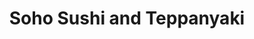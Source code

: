 ---
layout: place
title: "Soho Sushi and Teppanyaki"
permalink: /california/roseville/soho-sushi-and-teppanyaki.html
stateAbbr: CA
stateName: California
cityName: Roseville
place_id: ChIJyf7Tp_Ufm4AR-vA_WEqPqQM
photos:
  - name: >-
      places/ChIJyf7Tp_Ufm4AR-vA_WEqPqQM/photos/AeeoHcKcZaAZPEzYGnBzus-PO1pHccy0NCzBv-kbUTH-_lgOwwovRAJWsy3JGWFe_-j3Fs_Kwy79Fxgbsv1F9WJJUi6qznPSKikJjy0-r9CHlKCLTtUHLRgWGq7uNvTtbozovTmOGBC3runyEY66Mt6mp9gjNx1jI1u80Dhxeisox6Vtn89PJY1xRvMbNX1odEzlhnXl0Z9_dVC1_uzb-K-31aQgXLAnKkV51MzLSC21PsTip1iIneOSmHtK5_dLOZkc7OHnjWXHCfNrZJHG94QQmLMeBzGHkHzPeajKwitOtNOpNg
    widthPx: 4032
    heightPx: 3024
    authorAttributions:
      - displayName: Soho Sushi and Teppanyaki
        uri: https://maps.google.com/maps/contrib/101827600264291822564
        photoUri: >-
          https://lh3.googleusercontent.com/a-/ALV-UjW8FilMU4CYLK8Wn5WJro-QhTL8jaA3nRT16CNtjc8PhKtwd6qc=s100-p-k-no-mo
    flagContentUri: >-
      https://www.google.com/local/imagery/report/?cb_client=maps_api_places.places_api&image_key=!1e10!2sAF1QipPc8va563E_tNUWVPrDbOxMAwypRCt2lFf0NHAd&hl=en-US
    googleMapsUri: >-
      https://www.google.com/maps/place//data=!3m4!1e2!3m2!1sAF1QipPc8va563E_tNUWVPrDbOxMAwypRCt2lFf0NHAd!2e10!4m2!3m1!1s0x809b1ff5a7d3fec9:0x3a98f4a583ff0fa
  - name: >-
      places/ChIJyf7Tp_Ufm4AR-vA_WEqPqQM/photos/AeeoHcK9z9dc5I4c15LTJf8d6JBJRqTxuLtrdU3XOj8GjuUA-BXgYZV0EqTbVA5gXdx7PBjdU4V0ONcQQSR7D-rxCJxx6w3lG6mOHNacPIHUytA7pbo4Tp3xyTE1lroWjpP-L4NBIx3EKW2gQ47ijR2kAK5L4EHJq6eB3f5sMiPn5FZ7lYKwVV-OidLbuzjg-UOIj90TtnbqyYLJATd-5nK7IypxUyT-ecld3VrAHSkTSS1UKzoKENWYzUclWkKzNxwK5Oi7fRabfWMPX_J-CIu4Sc2Jb2T8eRmxgJiQFpUxVKAsMg
    widthPx: 2048
    heightPx: 1152
    authorAttributions:
      - displayName: Soho Sushi and Teppanyaki
        uri: https://maps.google.com/maps/contrib/101827600264291822564
        photoUri: >-
          https://lh3.googleusercontent.com/a-/ALV-UjW8FilMU4CYLK8Wn5WJro-QhTL8jaA3nRT16CNtjc8PhKtwd6qc=s100-p-k-no-mo
    flagContentUri: >-
      https://www.google.com/local/imagery/report/?cb_client=maps_api_places.places_api&image_key=!1e10!2sAF1QipOCY_typVxgvuOYuAn_RaquIO7OdM71gQpwbcbn&hl=en-US
    googleMapsUri: >-
      https://www.google.com/maps/place//data=!3m4!1e2!3m2!1sAF1QipOCY_typVxgvuOYuAn_RaquIO7OdM71gQpwbcbn!2e10!4m2!3m1!1s0x809b1ff5a7d3fec9:0x3a98f4a583ff0fa
  - name: >-
      places/ChIJyf7Tp_Ufm4AR-vA_WEqPqQM/photos/AeeoHcLojx7hElCDqWaykKnvwPx3Fxvd2RHRGarKh4Ex5xc7npTdHOFzNiHMxon1az0weuO8tjHlWDjYmEkoeBDvPj1TpaN4zRfHc5zhKy4UrecPUL8OnkCL8o0Jaw8uN_NcjMsg1dk8JcN3JZIsfqXeM3y5lZ_W-hUosWRHnlw67SqNgRqEvG5LkttFBzBJ9cpppMk9QMyUx31CfnHo5-i8KJb0H9nhZ-wFcGL82JD8EkR39ABlhF9dGurnPgfxhyBlibHZD6N6Euy97wlboJfo2qYqWUivKGWwymYq72lNZziHvog8ls_kwAzGtEbpaBVSo-5LEErSGu05eoGOc0Wwh2olwix67HY7RdqhqOJ09EqWPNPcHqHDT16MyAxj_a8D1-rmS9hvwFPDcbIPMtdPH36waFl_N3qDIHODag5a7K39dg
    widthPx: 3024
    heightPx: 4032
    authorAttributions:
      - displayName: Cristina Lucia Izaguirre Lucatero
        uri: https://maps.google.com/maps/contrib/113049045464582440918
        photoUri: >-
          https://lh3.googleusercontent.com/a-/ALV-UjVs-Eay_0vcJPt80A7sxOTtLQ8pwYzvEBBYLlEDOjW8itab_1dQ=s100-p-k-no-mo
    flagContentUri: >-
      https://www.google.com/local/imagery/report/?cb_client=maps_api_places.places_api&image_key=!1e10!2sCIHM0ogKEICAgICe0K_maQ&hl=en-US
    googleMapsUri: >-
      https://www.google.com/maps/place//data=!3m4!1e2!3m2!1sCIHM0ogKEICAgICe0K_maQ!2e10!4m2!3m1!1s0x809b1ff5a7d3fec9:0x3a98f4a583ff0fa
  - name: >-
      places/ChIJyf7Tp_Ufm4AR-vA_WEqPqQM/photos/AeeoHcIy3MHcI5PAwD_Gv42B_00dA2MKyshM7qwjU4U4brkJXqiNjP3bJTQNkmuy_XSxCcdE3fYjxQZtV-Rn8N2mVIOMf2jxdCHh8P8SkoCCy3CKgshTVy1YL-9mvAZL1FtCB16kH6UfpLxN4F_YZcMlv5XyKBZy9DvQV1cMS54UR6N3HBV-nqFKUwW_Hin5XtGc889I4k_tebQA4xfpnJ9hhZVoX782hN_YbVr9IhGlpy-0uDY2A1EEMVaYQqLjcm8pR2ns-OvqoLjJUVwSuOPVzXyxITgzDJv67clNtTwRdoxT_qyt9nm9QALeFpYS0CppPsGfdui-O8O8KZWuvtfuaOQaae0kX9KbtfDPy6ywHlwZn3ZR4ywgcLu92sYVZImf9OlfBKp8OVWeKp66DNcNXqAYwI8rmro8oVJtThjWwOlqf2dD
    widthPx: 3000
    heightPx: 4000
    authorAttributions:
      - displayName: Ben Sherrin
        uri: https://maps.google.com/maps/contrib/116281519902635223970
        photoUri: >-
          https://lh3.googleusercontent.com/a/ACg8ocJ373vsPX0m4utE97qE50Ceb74OaAo7Qe2rxC1Db5nnBDPnnw=s100-p-k-no-mo
    flagContentUri: >-
      https://www.google.com/local/imagery/report/?cb_client=maps_api_places.places_api&image_key=!1e10!2sCIHM0ogKEICAgIDbho7DygE&hl=en-US
    googleMapsUri: >-
      https://www.google.com/maps/place//data=!3m4!1e2!3m2!1sCIHM0ogKEICAgIDbho7DygE!2e10!4m2!3m1!1s0x809b1ff5a7d3fec9:0x3a98f4a583ff0fa
  - name: >-
      places/ChIJyf7Tp_Ufm4AR-vA_WEqPqQM/photos/AeeoHcJgJFMz7ey67gWUCF9wWHlfD5PVMy9aF-z7qm_nsVK7kImfjBDmZTVEHNytuXQda62DZhylmjKtwKUdxdeR9lzoBAwEs-NbR71Io1A7yMcax3U7Wc6b1KI7_YSaJ4Fcwk2KZ0LZJwQFXB6ELLwaikGn6y9rEshdTWU8IQskSMmde-cYcie4dMMFlm9XNQORiGTPOCb2OGRWmoKABrt8WqJOCaFKqLJHPASg_0g3yS55700RV7v6x523kBiokq7rB3elkTUuEDrZrtZ1lfeBWIIhgEXoUFnehu9IOXC-Dbu4JxsSjX8OEc4P_ML7AX4gGYiPnb7IBWzSWdGS2kZ6Ja8aC4xN2G8HuqcxbueRTRGq1oqifwA4xyT3KXzEd9_Tz3pksb1tSL-dVaLocbQR6H3n-2DNzDvS8jzPfmu-dpdBTjf6
    widthPx: 4000
    heightPx: 3000
    authorAttributions:
      - displayName: Vadim Chil
        uri: https://maps.google.com/maps/contrib/114491772961552396772
        photoUri: >-
          https://lh3.googleusercontent.com/a-/ALV-UjWGP0x4DMSrPi1dnbWXB71J9K2OfPXKZv1NtYoJ_ijP9epjA4BA=s100-p-k-no-mo
    flagContentUri: >-
      https://www.google.com/local/imagery/report/?cb_client=maps_api_places.places_api&image_key=!1e10!2sCIHM0ogKEICAgIDL6_r6xgE&hl=en-US
    googleMapsUri: >-
      https://www.google.com/maps/place//data=!3m4!1e2!3m2!1sCIHM0ogKEICAgIDL6_r6xgE!2e10!4m2!3m1!1s0x809b1ff5a7d3fec9:0x3a98f4a583ff0fa
  - name: >-
      places/ChIJyf7Tp_Ufm4AR-vA_WEqPqQM/photos/AeeoHcKeu3cabqfrvllhqTScmbr3YxBBYMU4XWRwfe6qgZeztzq2tMhb8uakba_akN3HqYY0xACsYNx79sFQRM4OHMLwkyZweSuRaCSw9ZgFzYl7BoNAfP0jxCpflJgb-aNJXdUX7pgVrgmbk7EvivLhu6Q9iZtCGj3B-41TDWQnzRsRsev9LvTqflK4uFMfbXUbmIt8780mPpADpPexB8hwhEUh6nVChBjFzZpXy6E8fPpkGiryZuzBpgwd1qCJF9mlC16SMJ5xibqaV_dWqnuF2JMZE07tT66x_c7649y0KAsH9dSh8b-yFiD7RMYgypWRJ9QNuF-qB3uhSbNqPhrzb9b7FIHYFIaDAZQLAjKRnnp81wAfupwlPIRT7N6MA0UnQSw0TvQnRCkWjFiPvj5MRyoR-XtJUgtDHdPvKHW3PxY
    widthPx: 3024
    heightPx: 4032
    authorAttributions:
      - displayName: ELAyonSinaloa916
        uri: https://maps.google.com/maps/contrib/111260067891256532562
        photoUri: >-
          https://lh3.googleusercontent.com/a-/ALV-UjXdrD8qGdr-NkrjEmLdHWMzmF81foZiBww7fFk7pPsYTwSJvYa3=s100-p-k-no-mo
    flagContentUri: >-
      https://www.google.com/local/imagery/report/?cb_client=maps_api_places.places_api&image_key=!1e10!2sCIHM0ogKEICAgICP3t2NNA&hl=en-US
    googleMapsUri: >-
      https://www.google.com/maps/place//data=!3m4!1e2!3m2!1sCIHM0ogKEICAgICP3t2NNA!2e10!4m2!3m1!1s0x809b1ff5a7d3fec9:0x3a98f4a583ff0fa
  - name: >-
      places/ChIJyf7Tp_Ufm4AR-vA_WEqPqQM/photos/AeeoHcLFQxgEk8_z53SDAzE7nZhzzzG8ucv_TE04tQzOQm5HTtE66Zhk8LhbRNob3slDX8enMA_LsXE-ML1QHZFHj_C38vMM7E5_fTJBKQk88uv3T58AkKuxAM_tuEEEDTVqyNwMhJEO8uw5oKLNMkTzG7eihk-in7f3f4dTvOwirHqYpFClNa-j02GkIbB2uEZNbkAdLbHrFL55ciU9wjk3dNWX35JdUx8ghf9Zf_Pa5gR3UcsYFDeu9LqUmXNZ3pAYMi5IOx9K75-02Mk3rtEdCSE6QLMmD0RFm48aQP37HV1aubfAdWFuqxi_vhxJK8doSwnrgh8Z-O7D1h0BUY40uZnamLNOvmEDrFsxQjwrlEal_vHIdtnbsMFKknFmBCRURX5hbSlvXrtd4EU-mpZyqfKPLAMjZN0onHSrlegJquPN1tWF
    widthPx: 4080
    heightPx: 3072
    authorAttributions:
      - displayName: Anthony Domagas
        uri: https://maps.google.com/maps/contrib/109085248215057698084
        photoUri: >-
          https://lh3.googleusercontent.com/a-/ALV-UjUkE-oHALcLBw1LCpR00U03Ft0v-HRx4bdWyYAsSMt_xF_96Dar=s100-p-k-no-mo
    flagContentUri: >-
      https://www.google.com/local/imagery/report/?cb_client=maps_api_places.places_api&image_key=!1e10!2sCIHM0ogKEICAgIC1sJXV8wE&hl=en-US
    googleMapsUri: >-
      https://www.google.com/maps/place//data=!3m4!1e2!3m2!1sCIHM0ogKEICAgIC1sJXV8wE!2e10!4m2!3m1!1s0x809b1ff5a7d3fec9:0x3a98f4a583ff0fa
  - name: >-
      places/ChIJyf7Tp_Ufm4AR-vA_WEqPqQM/photos/AeeoHcJ36DwqC7myJcGIRdaahPcohYuV8VfQIDaL_8QIhwXx3hQ9Gl3DPCwlXzMrhGdlRlC5SuzoWUMxwFAEjAHiWOc7wQpBqg7G8cUbXN50wi33yBNYzkzjgAtixnbLhbwjyAICgEsdEvVGkUQ0rljgTB-4OkVm-iDv5263SkTyxR4XbapWr3KQed4bx781VGFY3lwz543q-H-kteqySxSXo_GLCYocr2Ik1wizaidF2gZzTzEeJRGAKDGGNIPqJ6WmGPNn1SJPRbBLNEsvBwK_lofZJxhmC4Z3ke4rzKSO7rwSivK2Ed9MYHgnpnlpMQW-LN0qsdqPOE2FG_Q4QDlkocH2Ko68z23CZRTI7dtfBHc81Lvt-3R6yoeqqLok60FOGMjS2p1ZMyPkRHL2yi5J3DnoSuavYoALRsgedsh-JmMxSFA
    widthPx: 4048
    heightPx: 3036
    authorAttributions:
      - displayName: Joy McLaughlin
        uri: https://maps.google.com/maps/contrib/116679932166805699635
        photoUri: >-
          https://lh3.googleusercontent.com/a/ACg8ocKCdkF_4TaEp-aS2bGpP0kuQxbhHWaeWZeBU2iGZbrNvCRzSc0=s100-p-k-no-mo
    flagContentUri: >-
      https://www.google.com/local/imagery/report/?cb_client=maps_api_places.places_api&image_key=!1e10!2sCIHM0ogKEICAgICEgMm2gwE&hl=en-US
    googleMapsUri: >-
      https://www.google.com/maps/place//data=!3m4!1e2!3m2!1sCIHM0ogKEICAgICEgMm2gwE!2e10!4m2!3m1!1s0x809b1ff5a7d3fec9:0x3a98f4a583ff0fa
  - name: >-
      places/ChIJyf7Tp_Ufm4AR-vA_WEqPqQM/photos/AeeoHcKR7QZXoNYyIwYR9qQ4Voz4Drr9W-vZUalK3QJ0nlpvcPp3nTL6GgsoIVnWynj7QIHK5JGc0sJPjeXjXqiXG4GPTyIQaTHJxNEp2dn11HelRaWLDnpOF-F1-1vwmxmCSQ3NE232xKI1KUMylg-KcMxuGQtEUhE3BFXFtGrTmvgr99qofr9x5gSRwe-TIwPvbLXqLzgVrEyGYmVy-X09-1ht_9GBeTOGbBMHmNAI_xdcpPAQ6UWMBNyy6ckWHibyEV0_QhZWQWzK4zRvDeqMr7ZesLJaQwQjW5MFUQN6E-z-Uj65CGsvwWnFuTuN52hVEXkUIAasZBcva6cjNrepVQa3KHy9ZmSDK2S81BzfNLizh1Z10Rh5251Uc-nwLaSL23Pw_02pAWgLcsUMk9MuMaE4c4aS2MVb0p-WRF5QS0ZXQ4Gv
    widthPx: 4032
    heightPx: 3024
    authorAttributions:
      - displayName: Zina Padgett
        uri: https://maps.google.com/maps/contrib/107716150080733743374
        photoUri: >-
          https://lh3.googleusercontent.com/a-/ALV-UjV-bvhYwtEatbXbBH9MIznowS_EaX7KSv1yjJ6m5GEFHZuGlxo=s100-p-k-no-mo
    flagContentUri: >-
      https://www.google.com/local/imagery/report/?cb_client=maps_api_places.places_api&image_key=!1e10!2sCIHM0ogKEICAgICk_YvKsQE&hl=en-US
    googleMapsUri: >-
      https://www.google.com/maps/place//data=!3m4!1e2!3m2!1sCIHM0ogKEICAgICk_YvKsQE!2e10!4m2!3m1!1s0x809b1ff5a7d3fec9:0x3a98f4a583ff0fa
  - name: >-
      places/ChIJyf7Tp_Ufm4AR-vA_WEqPqQM/photos/AeeoHcIvuB88ScjHIrGp5B-8KB0ZKpCSb24q3ysVrVsJ_GLxTvfXqSA18RqC_FjbjL0TBXFM36SUwZB5d5DhN5RE6c_aJ5GpiyfKY8ZRHXNdFzxo4sTTCWIQFB43kFPOAwl30htlRCPwNw56fDy4aaxtnkUXZCZT91Yv3U4gJIx3WxSDIu_Rpbgm4R2idvTpijQffhRUQi85rcdQJzPtF_EEoCPwFZH5ZM5s8Vb9CwLskErtdGVDD1JZHKvePZVCQ499yhC44KpmQNANp9eWND2mJFM7nM0HdFd4FGKuyBBgNxRL9ybS8fAIIRrbzzxkvqPVdsfMfBhk0_0lv71luFx7OTmRMoccQziYXwsvL_dliacCP2dNjPAK2Uz2XB3vseXq2XGQDlDao8HAix4TRUU7ItCDq5IvnlwTUeCpGdOKHFMyOgZR
    widthPx: 3000
    heightPx: 4000
    authorAttributions:
      - displayName: Raoul Gnagne
        uri: https://maps.google.com/maps/contrib/105053870872940463759
        photoUri: >-
          https://lh3.googleusercontent.com/a-/ALV-UjVYGl4xrhdMVglTQqhS4EvysRImPifsBlvw9KqPL3K_wbb9mvkm=s100-p-k-no-mo
    flagContentUri: >-
      https://www.google.com/local/imagery/report/?cb_client=maps_api_places.places_api&image_key=!1e10!2sCIHM0ogKEICAgICjz__s7QE&hl=en-US
    googleMapsUri: >-
      https://www.google.com/maps/place//data=!3m4!1e2!3m2!1sCIHM0ogKEICAgICjz__s7QE!2e10!4m2!3m1!1s0x809b1ff5a7d3fec9:0x3a98f4a583ff0fa
address: 1811 Douglas Blvd a1, Roseville, CA 95661, USA
street: 1811 Douglas Blvd a1
city: Roseville
state: CA
zip: '95661'
country: USA
neighborhood: Lead Hill
latitude: '38.746578'
longitude: '-121.260795'
accessibility_options:
  wheelchairAccessibleParking: true
  wheelchairAccessibleEntrance: true
  wheelchairAccessibleRestroom: true
  wheelchairAccessibleSeating: true
business_status: OPERATIONAL
name: Soho Sushi and Teppanyaki
google_maps_links:
  directionsUri: >-
    https://www.google.com/maps/dir//''/data=!4m7!4m6!1m1!4e2!1m2!1m1!1s0x809b1ff5a7d3fec9:0x3a98f4a583ff0fa!3e0
  placeUri: https://maps.google.com/?cid=263899602648822010
  writeAReviewUri: >-
    https://www.google.com/maps/place//data=!4m3!3m2!1s0x809b1ff5a7d3fec9:0x3a98f4a583ff0fa!12e1
  reviewsUri: >-
    https://www.google.com/maps/place//data=!4m4!3m3!1s0x809b1ff5a7d3fec9:0x3a98f4a583ff0fa!9m1!1b1
  photosUri: >-
    https://www.google.com/maps/place//data=!4m3!3m2!1s0x809b1ff5a7d3fec9:0x3a98f4a583ff0fa!10e5
primary_type: Japanese Restaurant
opening_hours:
  regular: null
  current: null
secondary_opening_hours:
  regular:
    weekdayDescriptions: null
    type: null
  current:
    weekdayDescriptions: null
    type: null
phone: (916) 771-4749
price_level: PRICE_LEVEL_MODERATE
price_range: $30 &ndash; $50
rating: '4.3'
rating_count: 394
website: http://sohoteppanyaki.com/
description: null
reviews: null
parking_options: null
payment_options: null
allow_dogs: null
curbside_pickup: null
delivery: null
dine_in: null
good_for_children: null
good_for_groups: null
good_for_sports: null
live_music: null
menu_for_children: null
outdoor_seating: null
reservable: null
restroom: null
serves_beer: null
serves_breakfast: null
serves_brunch: null
serves_cocktails: null
serves_coffee: null
serves_dinner: null
serves_dessert: null
serves_lunch: null
serves_vegetarian_food: null
serves_wine: null
takeout: null

---